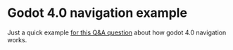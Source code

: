 # Godot 4.0 navigation example

Just a quick example [for this Q&A question](https://godotengine.org/qa/149539/how-does-pathfinding-work-in-gadot-4-stable) about how godot 4.0 navigation works.
